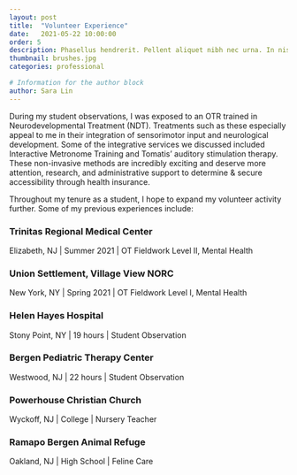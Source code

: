 ```yaml
---
layout: post
title:  "Volunteer Experience"
date:   2021-05-22 10:00:00
order: 5
description: Phasellus hendrerit. Pellent aliquet nibh nec urna. In nis aliquet vel, dapibus id,mattis.
thumbnail: brushes.jpg
categories: professional

# Information for the author block
author: Sara Lin
---
```

During my student observations, I was exposed to an OTR trained in Neurodevelopmental Treatment (NDT). Treatments such as these especially appeal to me in their integration of sensorimotor input and neurological development. Some of the integrative services we discussed included Interactive Metronome Training and Tomatis’ auditory stimulation therapy. These non-invasive methods are incredibly exciting and deserve more attention, research, and administrative support to determine & secure accessibility through health insurance. 

Throughout my tenure as a student, I hope to expand my volunteer activity further. Some of my previous experiences include:

<h3>Trinitas Regional Medical Center</h3>
Elizabeth, NJ | Summer 2021 | OT Fieldwork Level II, Mental Health

<h3>Union Settlement, Village View NORC</h3>
New York, NY | Spring 2021 | OT Fieldwork Level I, Mental Health

<h3>Helen Hayes Hospital</h3>
Stony Point, NY | 19 hours | Student Observation

<h3>Bergen Pediatric Therapy Center</h3>
Westwood, NJ | 22 hours | Student Observation

<h3>Powerhouse Christian Church</h3>
Wyckoff, NJ | College | Nursery Teacher

<h3>Ramapo Bergen Animal Refuge</h3>
Oakland, NJ | High School | Feline Care